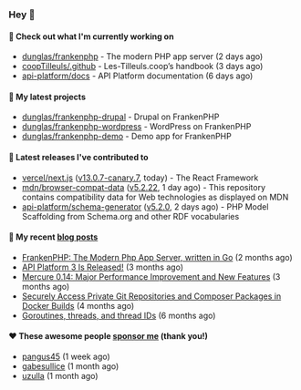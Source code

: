 ### Hey 👋

#### 👷 Check out what I'm currently working on

- [dunglas/frankenphp](https://github.com/dunglas/frankenphp) - The modern PHP app server (2 days ago)
- [coopTilleuls/.github](https://github.com/coopTilleuls/.github) - Les-Tilleuls.coop’s handbook (3 days ago)
- [api-platform/docs](https://github.com/api-platform/docs) - API Platform documentation (6 days ago)

#### 🌱 My latest projects

- [dunglas/frankenphp-drupal](https://github.com/dunglas/frankenphp-drupal) - Drupal on FrankenPHP
- [dunglas/frankenphp-wordpress](https://github.com/dunglas/frankenphp-wordpress) - WordPress on FrankenPHP
- [dunglas/frankenphp-demo](https://github.com/dunglas/frankenphp-demo) - Demo app for FrankenPHP

#### 🔭 Latest releases I've contributed to

- [vercel/next.js](https://github.com/vercel/next.js) ([v13.0.7-canary.7](https://github.com/vercel/next.js/releases/tag/v13.0.7-canary.7), today) - The React Framework
- [mdn/browser-compat-data](https://github.com/mdn/browser-compat-data) ([v5.2.22](https://github.com/mdn/browser-compat-data/releases/tag/v5.2.22), 1 day ago) - This repository contains compatibility data for Web technologies as displayed on MDN
- [api-platform/schema-generator](https://github.com/api-platform/schema-generator) ([v5.2.0](https://github.com/api-platform/schema-generator/releases/tag/v5.2.0), 2 days ago) - PHP Model Scaffolding from Schema.org and other RDF vocabularies

#### 📜 My recent [blog posts](https://dunglas.fr)

- [FrankenPHP: The Modern Php App Server, written in Go](https://dunglas.dev/2022/10/frankenphp-the-modern-php-app-server-written-in-go/) (2 months ago)
- [API Platform 3 Is Released!](https://dunglas.dev/2022/09/api-platform-3-is-released/) (3 months ago)
- [Mercure 0.14: Major Performance Improvement and New Features](https://dunglas.dev/2022/09/mercure-0-14/) (3 months ago)
- [Securely Access Private Git Repositories and Composer Packages in Docker Builds](https://dunglas.dev/2022/08/securely-access-private-git-repositories-and-composer-packages-in-docker-builds/) (4 months ago)
- [Goroutines, threads, and thread IDs](https://dunglas.dev/2022/05/goroutines-threads-and-thread-ids/) (6 months ago)

#### ❤️ These awesome people [sponsor me](https://github.com/sponsors/dunglas) (thank you!)

- [pangus45](https://github.com/pangus45) (1 week ago)
- [gabesullice](https://github.com/gabesullice) (1 month ago)
- [uzulla](https://github.com/uzulla) (1 month ago)
